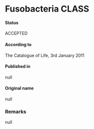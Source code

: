 # Fusobacteria CLASS

#### Status
ACCEPTED

#### According to
The Catalogue of Life, 3rd January 2011

#### Published in
null

#### Original name
null

### Remarks
null